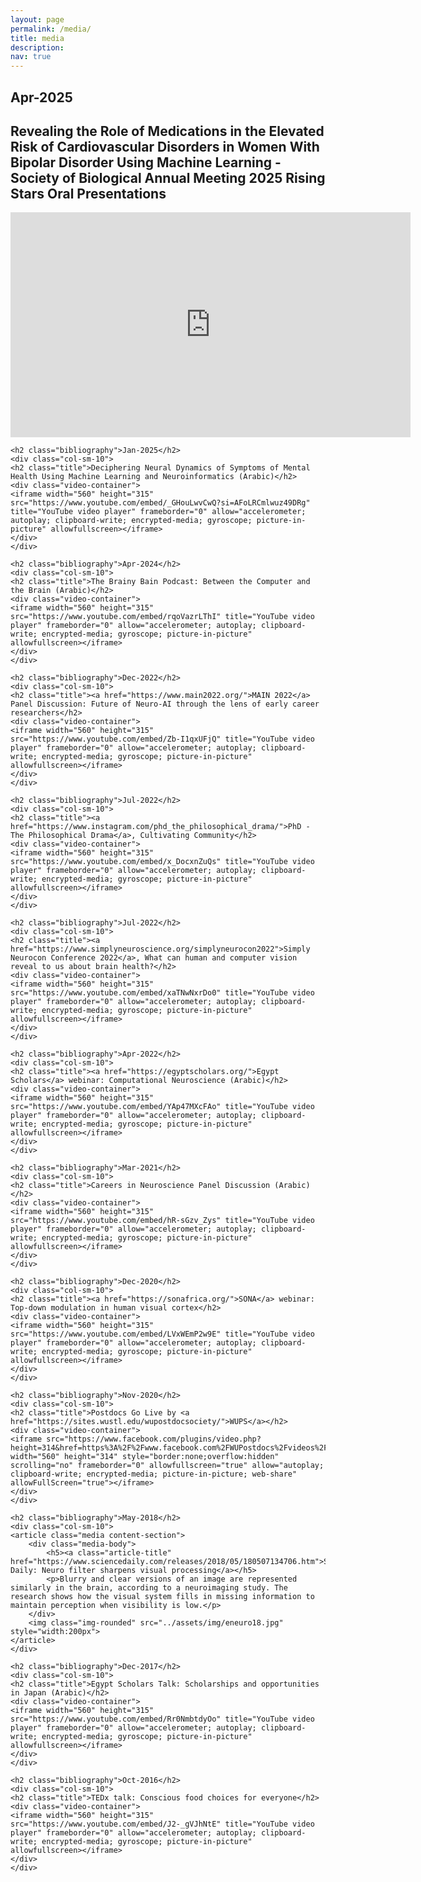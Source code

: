 ```yaml
---
layout: page
permalink: /media/
title: media
description: 
nav: true
---
```

<div class="publications">
    <h2 class="bibliography">Apr-2025</h2>
    <div class="col-sm-10">
    <h2 class="title">Revealing the Role of Medications in the Elevated Risk of Cardiovascular Disorders in Women With Bipolar Disorder Using Machine Learning - Society of Biological Annual Meeting 2025 Rising Stars Oral Presentations</h2>
    <div class="video-container">
    <iframe src="https://player.vimeo.com/video/1079260875?h=1eea6c9be2#t=69s" width="640" height="360" frameborder="0" allow="autoplay; fullscreen" allowfullscreen></iframe>    </div>
    </div>

    <h2 class="bibliography">Jan-2025</h2>
    <div class="col-sm-10">
    <h2 class="title">Deciphering Neural Dynamics of Symptoms of Mental Health Using Machine Learning and Neuroinformatics (Arabic)</h2>
    <div class="video-container">
    <iframe width="560" height="315" src="https://www.youtube.com/embed/_GHouLwvCwQ?si=AFoLRCmlwuz49DRg" title="YouTube video player" frameborder="0" allow="accelerometer; autoplay; clipboard-write; encrypted-media; gyroscope; picture-in-picture" allowfullscreen></iframe>
    </div>
    </div>

    <h2 class="bibliography">Apr-2024</h2>
    <div class="col-sm-10">
    <h2 class="title">The Brainy Bain Podcast: Between the Computer and the Brain (Arabic)</h2>
    <div class="video-container">
    <iframe width="560" height="315" src="https://www.youtube.com/embed/rqoVazrLThI" title="YouTube video player" frameborder="0" allow="accelerometer; autoplay; clipboard-write; encrypted-media; gyroscope; picture-in-picture" allowfullscreen></iframe>
    </div>
    </div>

    <h2 class="bibliography">Dec-2022</h2>
    <div class="col-sm-10">
    <h2 class="title"><a href="https://www.main2022.org/">MAIN 2022</a> Panel Discussion: Future of Neuro-AI through the lens of early career researchers</h2>
    <div class="video-container">
    <iframe width="560" height="315" src="https://www.youtube.com/embed/Zb-I1qxUFjQ" title="YouTube video player" frameborder="0" allow="accelerometer; autoplay; clipboard-write; encrypted-media; gyroscope; picture-in-picture" allowfullscreen></iframe>
    </div>
    </div>

    <h2 class="bibliography">Jul-2022</h2>
    <div class="col-sm-10">
    <h2 class="title"><a href="https://www.instagram.com/phd_the_philosophical_drama/">PhD - The Philosophical Drama</a>, Cultivating Community</h2>
    <div class="video-container">
    <iframe width="560" height="315" src="https://www.youtube.com/embed/x_DocxnZuQs" title="YouTube video player" frameborder="0" allow="accelerometer; autoplay; clipboard-write; encrypted-media; gyroscope; picture-in-picture" allowfullscreen></iframe>
    </div>
    </div>
    
    <h2 class="bibliography">Jul-2022</h2>
    <div class="col-sm-10">
    <h2 class="title"><a href="https://www.simplyneuroscience.org/simplyneurocon2022">Simply Neurocon Conference 2022</a>, What can human and computer vision reveal to us about brain health?</h2>
    <div class="video-container">
    <iframe width="560" height="315" src="https://www.youtube.com/embed/xaTNwNxrDo0" title="YouTube video player" frameborder="0" allow="accelerometer; autoplay; clipboard-write; encrypted-media; gyroscope; picture-in-picture" allowfullscreen></iframe>
    </div>
    </div>
    
    <h2 class="bibliography">Apr-2022</h2>
    <div class="col-sm-10">
    <h2 class="title"><a href="https://egyptscholars.org/">Egypt Scholars</a> webinar: Computational Neuroscience (Arabic)</h2>
    <div class="video-container">
    <iframe width="560" height="315" src="https://www.youtube.com/embed/YAp47MXcFAo" title="YouTube video player" frameborder="0" allow="accelerometer; autoplay; clipboard-write; encrypted-media; gyroscope; picture-in-picture" allowfullscreen></iframe>
    </div>
    </div>
    
    <h2 class="bibliography">Mar-2021</h2>
    <div class="col-sm-10">
    <h2 class="title">Careers in Neuroscience Panel Discussion (Arabic)</h2>
    <div class="video-container">
    <iframe width="560" height="315" src="https://www.youtube.com/embed/hR-sGzv_Zys" title="YouTube video player" frameborder="0" allow="accelerometer; autoplay; clipboard-write; encrypted-media; gyroscope; picture-in-picture" allowfullscreen></iframe>
    </div>
    </div>
    
    <h2 class="bibliography">Dec-2020</h2>
    <div class="col-sm-10">
    <h2 class="title"><a href="https://sonafrica.org/">SONA</a> webinar: Top-down modulation in human visual cortex</h2>
    <div class="video-container">
    <iframe width="560" height="315" src="https://www.youtube.com/embed/LVxWEmP2w9E" title="YouTube video player" frameborder="0" allow="accelerometer; autoplay; clipboard-write; encrypted-media; gyroscope; picture-in-picture" allowfullscreen></iframe>
    </div>
    </div>
    
    <h2 class="bibliography">Nov-2020</h2>
    <div class="col-sm-10">
    <h2 class="title">Postdocs Go Live by <a href="https://sites.wustl.edu/wupostdocsociety/">WUPS</a></h2>
    <div class="video-container">
    <iframe src="https://www.facebook.com/plugins/video.php?height=314&href=https%3A%2F%2Fwww.facebook.com%2FWUPostdocs%2Fvideos%2F216539029907001%2F&show_text=false&width=560&t=0" width="560" height="314" style="border:none;overflow:hidden" scrolling="no" frameborder="0" allowfullscreen="true" allow="autoplay; clipboard-write; encrypted-media; picture-in-picture; web-share" allowFullScreen="true"></iframe>
    </div>
    </div>
    
    <h2 class="bibliography">May-2018</h2>
    <div class="col-sm-10">  
    <article class="media content-section">
        <div class="media-body">
            <h5><a class="article-title" href="https://www.sciencedaily.com/releases/2018/05/180507134706.htm">Science Daily: Neuro filter sharpens visual processing</a></h5>
            <p>Blurry and clear versions of an image are represented similarly in the brain, according to a neuroimaging study. The research shows how the visual system fills in missing information to maintain perception when visibility is low.</p>
        </div>
        <img class="img-rounded" src="../assets/img/eneuro18.jpg" style="width:200px">
    </article>
    </div>
    
    <h2 class="bibliography">Dec-2017</h2>
    <div class="col-sm-10">
    <h2 class="title">Egypt Scholars Talk: Scholarships and opportunities in Japan (Arabic)</h2>
    <div class="video-container">
    <iframe width="560" height="315" src="https://www.youtube.com/embed/Rr0NmbtdyOo" title="YouTube video player" frameborder="0" allow="accelerometer; autoplay; clipboard-write; encrypted-media; gyroscope; picture-in-picture" allowfullscreen></iframe>
    </div>
    </div>
    
    <h2 class="bibliography">Oct-2016</h2>
    <div class="col-sm-10">
    <h2 class="title">TEDx talk: Conscious food choices for everyone</h2>
    <div class="video-container">
    <iframe width="560" height="315" src="https://www.youtube.com/embed/J2-_gVJhNtE" title="YouTube video player" frameborder="0" allow="accelerometer; autoplay; clipboard-write; encrypted-media; gyroscope; picture-in-picture" allowfullscreen></iframe>
    </div>
    </div>
    
</div>